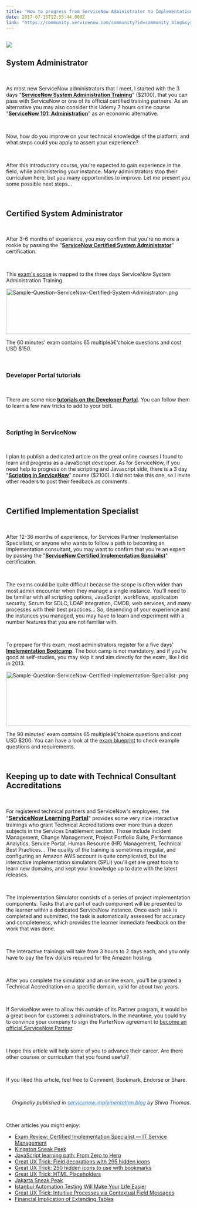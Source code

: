 ```yaml
---
title: "How to progress from ServiceNow Administrator to Implementation Specialist"
date: 2017-07-15T12:55:44.000Z
link: "https://community.servicenow.com/community?id=community_blog&sys_id=927ca2e1dbd0dbc01dcaf3231f961929"
---
```

<h2><img style="max-width: 100%; max-height: 480px;" src="13b1735ddb3093004837f3231f961917.iix" /></h2>
<h2>System Administrator</h2>
<p> </p>
<p>As most new ServiceNow administrators that I meet, I started with the 3 days &#34;<a href="http://www.servicenow.com/services/training-and-certification/system-administration.html" rel="nofollow"><strong>ServiceNow System Administration Training</strong></a>&#34; ($2100), that you can pass with ServiceNow or one of its official certified training partners. As an alternative you may also consider this Udemy 7 hours online course &#34;<a href="https://www.udemy.com/servicenow-101-administration/" rel="nofollow"><strong>ServiceNow 101: Administration</strong></a>&#34; as an economic alternative.</p>
<p> </p>
<p>Now, how do you improve on your technical knowledge of the platform, and what steps could you apply to assert your experience?</p>
<p> </p>
<p>After this introductory course, you&#39;re expected to gain experience in the field, while administering your instance. Many administrators stop their curriculum here, but you many opportunities to improve. Let me present you some possible next steps…</p>
<p> </p>
<h2>Certified System Administrator</h2>
<p> </p>
<p>After 3-6 months of experience, you may confirm that you&#39;re no more a rookie by passing the &#34;<a href="http://www.servicenow.com/services/training-and-certification/certified-system.html" rel="nofollow"><strong>ServiceNow Certified System Administrator</strong></a>&#34; certification.</p>
<p> </p>
<p>This <a title="w.servicenow.com/content/dam/servicenow/other-documents/training/ServiceNow-Sys-Admin-Exam-Specs.pdf" href="http://www.servicenow.com/content/dam/servicenow/other-documents/training/ServiceNow-Sys-Admin-Exam-Specs.pdf" rel="nofollow">exam&#39;s scope</a> is mapped to the three days ServiceNow System Administration Training.</p>
<p><img class="image-1 jive-image" style="width: 620px; height: 124px;" src="e65a7bb9db14d3041dcaf3231f961949.iix" alt="Sample-Question-ServiceNow-Certified-System-Administrator-.png" /></p>
<p>The 60 minutes&#39; exam contains 65 multipleâ€‘choice questions and cost USD $150.</p>
<p> </p>
<h3>Developer Portal tutorials</h3>
<p> </p>
<p>There are some nice<strong> <a title="eveloper.servicenow.com/app.do#!/training/landing?v&#61;helsinki" href="https://developer.servicenow.com/app.do#!/training/landing?v&#61;helsinki" rel="nofollow">tutorials on the Developer Portal</a></strong>. You can follow them to learn a few new tricks to add to your belt.</p>
<p> </p>
<h3>Scripting in ServiceNow</h3>
<p> </p>
<p>I plan to publish a dedicated article on the great online courses I found to learn and progress as a JavaScript developer. As for ServiceNow, if you need help to progress on the scripting and Javascript side, there is a 3 day &#34;<a href="http://www.servicenow.com/services/training-and-certification/scripting-in-servicenow-training.html" rel="nofollow"><strong>Scripting in ServiceNow</strong></a>&#34; course ($2100). I did not take this one, so I invite other readers to post their feedback as comments.</p>
<p> </p>
<h2>Certified Implementation Specialist</h2>
<p> </p>
<p>After 12-36 months of experience, for Services Partner Implementation Specialists, or anyone who wants to follow a path to becoming an Implementation consultant, you may want to confirm that you&#39;re an expert by passing the &#34;<a href="http://www.servicenow.com/services/training-and-certification/certified-implementation-specialist.html" rel="nofollow"><strong>ServiceNow Certified Implementation Specialist</strong></a>&#34; certification.</p>
<p> </p>
<p>The exams could be quite difficult because the scope is often wider than most admin encounter when they manage a single instance. You&#39;ll need to be familiar with all scripting options, JavaScript, workflows, application security, Scrum for SDLC, LDAP integration, CMDB, web services, and many processes with their best practices… So, depending of your experience and the instances you managed, you may have to learn and experiment with a number features that you are not familiar with.</p>
<p> </p>
<p>To prepare for this exam, most administrators register for a five days&#39; <a href="http://www.servicenow.com/services/training-and-certification/implementation-bootcamp.html" rel="nofollow"><strong>Implementation Bootcamp</strong></a>. The boot camp is not mandatory, and if you&#39;re good at self-studies, you may skip it and aim directly for the exam, like I did in 2013.</p>
<p><img class="image-2 jive-image" style="width: 620px; height: 148px;" src="2d5c5106db5c1b04ed6af3231f9619ec.iix" alt="Sample-Question-ServiceNow-Certified-Implementation-Specialist-.png" /></p>
<p>The 90 minutes&#39; exam contains 65 multipleâ€‘choice questions and cost USD $200. You can have a look at the <a title="w.servicenow.com/content/dam/servicenow/other-documents/training/ds-certified-Impl-Specialist-Blueprint.pdf" href="http://www.servicenow.com/content/dam/servicenow/other-documents/training/ds-certified-Impl-Specialist-Blueprint.pdf" rel="nofollow">exam blueprint</a> to check example questions and requirements.</p>
<p> </p>
<h2>Keeping up to date with Technical Consultant Accreditations</h2>
<p> </p>
<p>For registered technical partners and ServiceNow&#39;s employees, the &#34;<a style="font-size: 1rem;" href="https://partnerportal.service-now.com/portalapp/kb_view.do?sysparm_article&#61;KB0010104" rel="nofollow"><strong>ServiceNow Learning Portal</strong></a>&#34; provides some very nice interactive trainings who grant Technical Accreditations over more than a dozen subjects in the Services Enablement section. Those include Incident Management, Change Management, Project Portfolio Suite, Performance Analytics, Service Portal, Human Resource (HR) Management, Technical Best Practices… The quality of the training is sometimes irregular, and configuring an Amazon AWS account is quite complicated, but the interactive implementation simulators (SPLI) you&#39;ll get are great tools to learn new domains, and kept your knowledge up to date with the latest releases.</p>
<p> </p>
<p>The Implementation Simulator consists of a series of project implementation components. Tasks that are part of each component will be presented to the learner within a dedicated ServiceNow instance. Once each task is completed and submitted, the task is automatically assessed for accuracy and completeness, which provides the learner immediate feedback on the work that was done.</p>
<p> </p>
<p>The interactive trainings will take from 3 hours to 2 days each, and you only have to pay the few dollars required for the Amazon hosting.</p>
<p> </p>
<p>After you complete the simulator and an online exam, you&#39;ll be granted a Technical Accreditation on a specific domain, valid for about two years.</p>
<p> </p>
<p>If ServiceNow were to allow this outside of its Partner program, it would be a great boon for customer&#39;s administrators. In the meantime, you could try to convince your company to sign the ParterNow agreement to <a title="ww.servicenow.com/partners/become-a-partner.html" href="https://www.servicenow.com/partners/become-a-partner.html" rel="nofollow">become an official ServiceNow Partner</a>.</p>
<p> </p>
<p>I hope this article will help some of you to advance their career. Are there other courses or curriculum that you found useful?</p>
<p> </p>
<p>If you liked this article, feel free to Comment, Bookmark, Endorse or Share.</p>
<p> </p>
<p style="text-align: right;"><em><span style="text-align: right;">Originally published in </span><a style="font-weight: inherit; font-style: inherit; font-family: inherit; color: #3778c7;" title="" href="https://servicenow.implementation.blog/" target="_blank" rel="nofollow">servicenow.implementation.blog</a><span style="text-align: right;"> by Shiva Thomas.</span></em></p>
<p style="text-align: right;"> </p>
<p style="text-align: left;">Other articles you might enjoy:</p>
<ul><li><a class="jive_macro jive_macro_blogpost" title="Exam Review: Certified Implementation Specialist — IT Service Management" href="/community?id=community_blog&sys_id=d35c2aa1dbd0dbc01dcaf3231f9619e9" rel="nofollow">Exam Review: Certified Implementation Specialist — IT Service Management</a></li><li><a class="jive_macro jive_macro_blogpost" title="Kingston Sneak Peek" href="/community?id=community_blog&sys_id=e31da2e5dbd0dbc01dcaf3231f96191d" rel="nofollow">Kingston Sneak Peek</a></li><li><a class="jive_macro jive_macro_blogpost" title="JavaScript learning path: From Zero to Hero" href="/community?id=community_blog&sys_id=db0d6ea5dbd0dbc01dcaf3231f96190b" rel="nofollow">JavaScript learning path: From Zero to Hero</a></li><li><a class="jive_macro jive_macro_blogpost" title="Great UX Trick: Field decorations with 295 hidden icons" href="/community?id=community_blog&sys_id=925eaaaddbd0dbc01dcaf3231f961940" rel="nofollow">Great UX Trick: Field decorations with 295 hidden icons</a></li><li><a class="jive_macro jive_macro_blogpost" title="Great UX Trick: 250 hidden icons to use with bookmarks" href="/community?id=community_blog&sys_id=50cdaea9dbd0dbc01dcaf3231f96197f" rel="nofollow">Great UX Trick: 250 hidden icons to use with bookmarks</a></li><li><a class="jive_macro jive_macro_blogpost" title="Great UX Trick: HTML Placeholders" href="/community?id=community_blog&sys_id=430e2e2ddbd0dbc01dcaf3231f961981" rel="nofollow">Great UX Trick: HTML Placeholders</a></li><li><a class="jive_macro jive_macro_blogpost" title="Jakarta Sneak Peak" href="/community?id=community_blog&sys_id=56bc2e25dbd0dbc01dcaf3231f961985" rel="nofollow">Jakarta Sneak Peak</a></li><li><a class="jive_macro jive_macro_blogpost" title="Istanbul Automation Testing Will Make Your Life Easier" href="/community?id=community_blog&sys_id=42cc6265dbd0dbc01dcaf3231f961950" rel="nofollow">Istanbul Automation Testing Will Make Your Life Easier</a></li><li><a class="jive_macro jive_macro_blogpost" title="Great UX Trick: Intuitive Processes via Contextual Field Messages" href="/community?id=community_blog&sys_id=89bc6a25dbd0dbc01dcaf3231f9619ec" rel="nofollow">Great UX Trick: Intuitive Processes via Contextual Field Messages</a></li><li><a class="jive_macro jive_macro_blogpost" title="Financial Implication of Extending Tables" href="/community?id=community_blog&sys_id=82fd662ddbd0dbc01dcaf3231f96191f" rel="nofollow">Financial Implication of Extending Tables</a></li></ul>